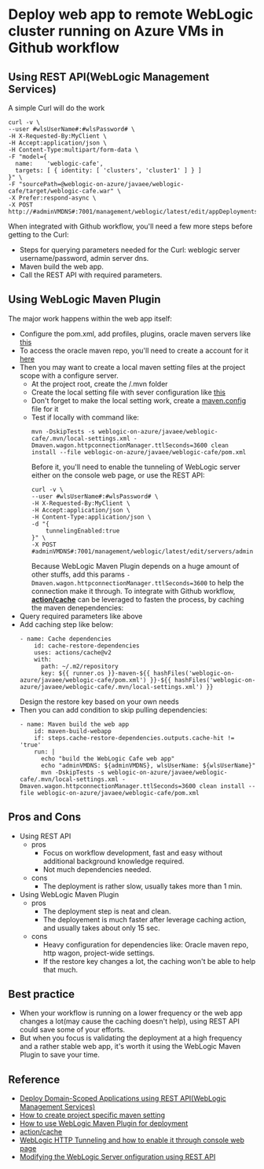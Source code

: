 # Deploy web app to remote WebLogic cluster running on Azure VMs in Github workflow
## Using REST API(WebLogic Management Services)
A simple Curl will do the work
```
curl -v \
--user #wlsUserName#:#wlsPassword# \
-H X-Requested-By:MyClient \
-H Accept:application/json \
-H Content-Type:multipart/form-data \
-F "model={
  name:    'weblogic-cafe',
  targets: [ { identity: [ 'clusters', 'cluster1' ] } ]
}" \
-F "sourcePath=@weblogic-on-azure/javaee/weblogic-cafe/target/weblogic-cafe.war" \
-X Prefer:respond-async \
-X POST http://#adminVMDNS#:7001/management/weblogic/latest/edit/appDeployments
```
When integrated with Github workflow, you'll need a few more steps before getting to the Curl:
* Steps for querying parameters needed for the Curl: weblogic server username/password, admin server dns.
* Maven build the web app.
* Call the REST API with required parameters.
## Using WebLogic Maven Plugin
The major work happens within the web app itself:
* Configure the pom.xml, add profiles, plugins, oracle maven servers like [this](https://github.com/zhengchang907/weblogic-on-azure/blob/test-workflow/javaee/weblogic-cafe/pom.xml)
* To access the oracle maven repo, you'll need to create a account for it [here](https://maven.oracle.com) 
* Then you may want to create a local maven setting files at the project scope with a configure server.
    * At the project root, create the /.mvn folder
    * Create the local setting file with sever configuration like [this](https://github.com/zhengchang907/weblogic-on-azure/blob/test-workflow/javaee/weblogic-cafe/.mvn/local-settings.xml)
    * Don't forget to make the local setting work, create a [maven.config](https://github.com/zhengchang907/weblogic-on-azure/blob/test-workflow/javaee/weblogic-cafe/.mvn/maven.config) file for it
    * Test if locally with command like:
        ```
        mvn -DskipTests -s weblogic-on-azure/javaee/weblogic-cafe/.mvn/local-settings.xml -Dmaven.wagon.httpconnectionManager.ttlSeconds=3600 clean install --file weblogic-on-azure/javaee/weblogic-cafe/pom.xml
        ```
        Before it, you'll need to enable the tunneling of WebLogic server either on the console web page, or use the REST API:
        ```
        curl -v \
        --user #wlsUserName#:#wlsPassword# \
        -H X-Requested-By:MyClient \
        -H Accept:application/json \
        -H Content-Type:application/json \
        -d "{
            tunnelingEnabled:true
        }" \
        -X POST #adminVMDNS#:7001/management/weblogic/latest/edit/servers/admin
        ```
        Because WebLogic Maven Plugin depends on a huge amount of other stuffs, add this params ```-Dmaven.wagon.httpconnectionManager.ttlSeconds=3600``` to help the connection make it through.
To integrate with Github workflow, **[action/cache](https://github.com/actions/cache)** can be leveraged to fasten the process, by caching the maven denependencies:
* Query required parameters like above
* Add caching step like below:
    ```
    - name: Cache dependencies
        id: cache-restore-dependencies
        uses: actions/cache@v2
        with:
          path: ~/.m2/repository
          key: ${{ runner.os }}-maven-${{ hashFiles('weblogic-on-azure/javaee/weblogic-cafe/pom.xml') }}-${{ hashFiles('weblogic-on-azure/javaee/weblogic-cafe/.mvn/local-settings.xml') }}
    ```
    Design the restore key based on your own needs
* Then you can add condition to skip pulling dependencies:
    ```
    - name: Maven build the web app
        id: maven-build-webapp
        if: steps.cache-restore-dependencies.outputs.cache-hit != 'true'
        run: |
          echo "build the WebLogic Cafe web app"
          echo "adminVMDNS: ${adminVMDNS}, wlsUserName: ${wlsUserName}"
          mvn -DskipTests -s weblogic-on-azure/javaee/weblogic-cafe/.mvn/local-settings.xml -Dmaven.wagon.httpconnectionManager.ttlSeconds=3600 clean install --file weblogic-on-azure/javaee/weblogic-cafe/pom.xml
    ```
## Pros and Cons
* Using REST API
    * pros
        * Focus on workflow development, fast and easy without additional background knowledge required.
        * Not much dependencies needed.
    * cons
        * The deployment is rather slow, usually takes more than 1 min.
* Using WebLogic Maven Plugin
    * pros
        * The deployment step is neat and clean.
        * The deployement is much faster after leverage caching action, and usually takes about only 15 sec.
    * cons
        * Heavy configuration for dependencies like: Oracle maven repo, http wagon, project-wide settings.
        * If the restore key changes a lot, the caching won't be able to help that much.
## Best practice
* When your workflow is running on a lower frequency or the web app changes a lot(may cause the caching doesn't help), using REST API could save some of your efforts.
* But when you focus is validating the deployment at a high frequency and a rather stable web app, it's worth it using the WebLogic Maven Plugin to save your time.
## Reference
* [Deploy Domain-Scoped Applications using REST API(WebLogic Management Services)](https://docs.oracle.com/middleware/1221/wls/WLRUR/examples.htm#WLRUR200)
* [How to create project specific maven setting](https://stackoverflow.com/questions/43156870/create-project-specific-maven-settings)
* [How to use WebLogic Maven Plugin for deployment](https://ruleoftech.com/2014/using-the-weblogic-12c-maven-plug-in-for-deployment)
* [action/cache](https://github.com/actions/cache)
* [WebLogic HTTP Tunneling and how to enable it through console web page](http://www.garrettwinn.com/portfolio/Resources/Digital%20Harbor/Concorde/Administrator/Admin_Help/AppendixA/SSL/Enabling_HTTP_Tunneling.htm)
* [Modifying the WebLogic Server onfiguration using REST API](https://docs.oracle.com/middleware/1221/wls/WLRUR/using.htm#WLRUR148)